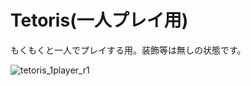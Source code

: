 # Tetoris(一人プレイ用)
もくもくと一人でプレイする用。装飾等は無しの状態です。

![tetoris_1player_r1](https://github.com/hiroaki-tanikawa/tetoris_play_youself/assets/143544995/2c418da3-4b4a-4c4a-9b4a-fca38c84ee71)
